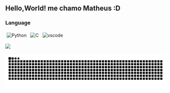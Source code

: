## Hello,World! me chamo Matheus :D



  
### Language
<p align="left">
	<img title="Python" alt="Python" src="https://user-images.githubusercontent.com/25181517/183423507-c056a6f9-1ba8-4312-a350-19bcbc5a8697.png" width="40" height="40" style="vertical-align:down; margin:4px"/>
 	<img title="C" alt="C" src="https://user-images.githubusercontent.com/25181517/192106070-46255bcf-65e6-4c6b-a296-bf8d0d8fb2a7.png" width="40" height="40" style="vertical-align:down; margin:4px"/>
  	<img title="vscode" alt="vscode" src="https://user-images.githubusercontent.com/25181517/192108891-d86b6220-e232-423a-bf5f-90903e6887c3.png" width="40" height="40" style="vertical-align:down; margin:4px"/>

<a href = "mailto:matheusdiniz870@gmail.com"><img src="https://img.shields.io/badge/-Gmail-%23333?style=for-the-badge&logo=gmail&logoColor=red" target="_white"></a>


<picture>
  <source media="(prefers-color-scheme: dark)" srcset="https://raw.githubusercontent.com/Matheusdnf/Matheusdnf/output/github-contribution-grid-snake-dark.svg">
  <source media="(prefers-color-scheme: light)" srcset="https://raw.githubusercontent.com/Matheusdnf/Matheusdnf/output/github-contribution-grid-snake.svg">
  <img alt="github contribution grid snake animation" src="https://raw.githubusercontent.com/Matheusdnf/Matheusdnf/output/github-contribution-grid-snake.svg">
</picture>
